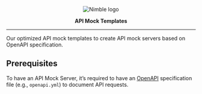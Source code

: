 <p align="center">
    <picture>
      <source media="(prefers-color-scheme: dark)" srcset="https://assets.nimblehq.co/logo/dark/logo-dark-text-320.png">
      <img alt="Nimble logo" src="https://assets.nimblehq.co/logo/light/logo-light-text-320.png">
    </picture>
</p>

<p align="center">
  <strong>API Mock Templates</strong>
</p>

---

Our optimized API mock templates to create API mock servers based on OpenAPI specification.

## Prerequisites

To have an API Mock Server, it’s required to have an [OpenAPI](https://nimblehq.co/compass/development/documentation/openapi) specification file (e.g., `openapi.yml`) to document API requests.

